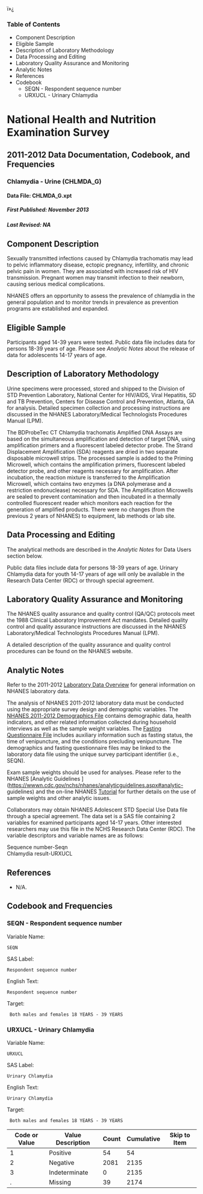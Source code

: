 ï»¿

### Table of Contents

  * Component Description
  * Eligible Sample
  * Description of Laboratory Methodology
  * Data Processing and Editing
  * Laboratory Quality Assurance and Monitoring
  * Analytic Notes
  * References
  * Codebook
    * SEQN - Respondent sequence number
    * URXUCL - Urinary Chlamydia

# National Health and Nutrition Examination Survey

## 2011-2012 Data Documentation, Codebook, and Frequencies

### Chlamydia - Urine (CHLMDA_G)

####  Data File: CHLMDA_G.xpt

##### First Published: November 2013

##### Last Revised: NA

## Component Description

Sexually transmitted infections caused by Chlamydia trachomatis may lead to
pelvic inflammatory disease, ectopic pregnancy, infertility, and chronic
pelvic pain in women. They are associated with increased risk of HIV
transmission. Pregnant women may transmit infection to their newborn, causing
serious medical complications.

NHANES offers an opportunity to assess the prevalence of chlamydia in the
general population and to monitor trends in prevalence as prevention programs
are established and expanded.

## Eligible Sample

Participants aged 14-39 years were tested. Public data file includes data for
persons 18-39 years of age. Please see _Analytic Notes_  about the release of
data for adolescents 14-17 years of age.

## Description of Laboratory Methodology

Urine specimens were processed, stored and shipped to the Division of STD
Prevention Laboratory, National Center for HIV/AIDS, Viral Hepatitis, SD and
TB Prevention, Centers for Disease Control and Prevention, Atlanta, GA for
analysis. Detailed specimen collection and processing instructions are
discussed in the NHANES Laboratory/Medical Technologists Procedures Manual
(LPM).

The BDProbeTec CT Chlamydia trachomatis Amplified DNA Assays are based on the
simultaneous amplification and detection of target DNA, using amplification
primers and a fluorescent labeled detector probe. The Strand Displacement
Amplification (SDA) reagents are dried in two separate disposable microwell
strips. The processed sample is added to the Priming Microwell, which contains
the amplification primers, fluorescent labeled detector probe, and other
reagents necessary for amplification. After incubation, the reaction mixture
is transferred to the Amplification Microwell, which contains two enzymes (a
DNA polymerase and a restriction endonuclease) necessary for SDA. The
Amplification Microwells are sealed to prevent contamination and then
incubated in a thermally controlled fluorescent reader which monitors each
reaction for the generation of amplified products. There were no changes (from
the previous 2 years of NHANES) to equipment, lab methods or lab site.

## Data Processing and Editing

The analytical methods are described in the _Analytic Notes_ for Data Users
section below.

Public data files include data for persons 18-39 years of age. Urinary
Chlamydia data for youth 14-17 years of age will only be available in the
Research Data Center (RDC) or through special agreement.

## Laboratory Quality Assurance and Monitoring

The NHANES quality assurance and quality control (QA/QC) protocols meet the
1988 Clinical Laboratory Improvement Act mandates. Detailed quality control
and quality assurance instructions are discussed in the NHANES
Laboratory/Medical Technologists Procedures Manual (LPM).

A detailed description of the quality assurance and quality control procedures
can be found on the NHANES website.

## Analytic Notes

Refer to the 2011-2012 [Laboratory Data
Overview](https://wwwn.cdc.gov/nchs/nhanes/continuousnhanes/overviewlab.aspx?BeginYear=2011)
for general information on NHANES laboratory data.

The analysis of NHANES 2011-2012 laboratory data must be conducted using the
appropriate survey design and demographic variables. The [NHANES 2011-2012
Demographics
File](https://wwwn.cdc.gov/nchs/nhanes/search/datapage.aspx?Component=Demographics&CycleBeginYear=2011)
contains demographic data, health indicators, and other related information
collected during household interviews as well as the sample weight variables.
The [Fasting Questionnaire
File](https://wwwn.cdc.gov/Nchs/Nhanes/2011-2012/FASTQX_G.htm) includes
auxiliary information such as fasting status, the time of venipuncture, and
the conditions precluding venipuncture. The demographics and fasting
questionnaire files may be linked to the laboratory data file using the unique
survey participant identifier (i.e., SEQN).

Exam sample weights should be used for analyses. Please refer to the NHANES
[Analytic Guidelines
](https://wwwn.cdc.gov/nchs/nhanes/analyticguidelines.aspx#analytic-
guidelines) and the on-line NHANES
[Tutorial](http://www.cdc.gov/nchs/tutorials/)  for further details on the use
of sample weights and other analytic issues.

Collaborators may obtain NHANES Adolescent STD Special Use Data file through a
special agreement. The data set is a SAS file containing 2 variables for
examined participants aged 14-17 years. Other interested researchers may use
this file in the NCHS Research Data Center (RDC). The variable descriptors and
variable names are as follows:

Sequence number-Seqn  
Chlamydia result-URXUCL

## References

  * N/A.

## Codebook and Frequencies

### SEQN - Respondent sequence number

Variable Name:

    SEQN
SAS Label:

    Respondent sequence number
English Text:

    Respondent sequence number
Target:

     Both males and females 18 YEARS - 39 YEARS

### URXUCL - Urinary Chlamydia

Variable Name:

    URXUCL
SAS Label:

    Urinary Chlamydia
English Text:

    Urinary Chlamydia
Target:

     Both males and females 18 YEARS - 39 YEARS
Code or Value | Value Description | Count | Cumulative | Skip to Item  
---|---|---|---|---  
1 | Positive | 54 | 54 |   
2 | Negative | 2081 | 2135 |   
3 | Indeterminate | 0 | 2135 |   
. | Missing | 39 | 2174 | 

